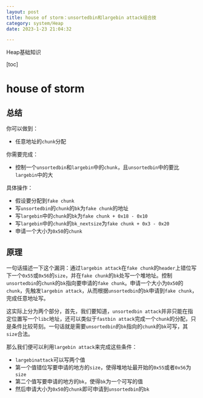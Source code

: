 ```yaml
---
layout: post
title: house of storm：unsortedbin和largebin attack组合技
category: system/Heap
date: 2023-1-23 21:04:32

---
```


Heap基础知识
<!-- more -->

[toc]

# house of storm

## 总结

你可以做到：

- 任意地址的`chunk`分配

你需要完成：

- 控制一个`unsortedbin`和`largebin`中的`chunk`，且`unsortedbin`中的要比`largebin`中的大

具体操作：

- 假设要分配到`fake chunk`
- 写`unsortedbin`的`chunk`的`bk`为`fake chunk`的地址
- 写`largebin`中的`chunk`的`bk`为`fake chunk + 0x18 - 0x10`
- 写`largebin`中的`chunk`的`bk_nextsize`为`fake chunk + 0x3 - 0x20`
- 申请一个大小为`0x50`的`chunk`

## 原理

一句话描述一下这个漏洞：通过`largebin attack`在`fake chunk`的`header`上错位写下一个`0x55`或`0x56`的`size`，并在`fake chunk`的`bk`处写一个堆地址。控制`unsortedbin`的`chunk`的`bk`指向要申请的`fake chunk`。申请一个大小为`0x50`的`chunk`，先触发`largebin attack`，从而根据`unsortedbin`的`bk`申请到`fake chunk`，完成任意地址写。

这实际上分为两个部分，首先，我们要知道，`unsortedbin attack`并非只能在指定位置写一个`libc`地址，还可以类似于`fastbin attack`完成一个`chunk`的分配，只是条件比较苛刻。一句话就是需要`unsortedbin`的`bk`指向的`chunk`的`bk`可写，其`size`合法。

那么我们便可以利用`largebin attack`来完成这些条件：

- `largebinattack`可以写两个值
- 第一个值错位写要申请的地方的`size`，使得堆地址最开始的`0x55`或者`0x56`为`size`
- 第二个值写要申请的地方的`bk`，使得`bk`为一个可写的值
- 然后申请大小为`0x50`的`chunk`即可申请到`unsortedbin`的`bk`